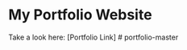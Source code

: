 # My Portfolio Website

Take a look here: [Portfolio Link]
#   p o r t f o l i o - m a s t e r 
 
 
